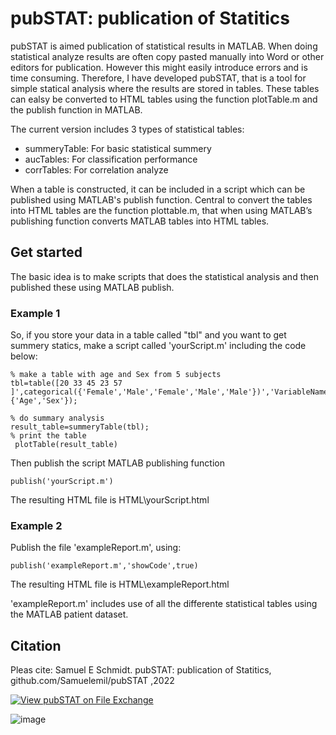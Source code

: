 # pubSTAT: publication of Statitics
pubSTAT is aimed publication of statistical results in MATLAB. When doing statistical analyze results are often copy pasted manually into Word or other editors for publication. However this might easily introduce errors and is time consuming. Therefore, I have developed pubSTAT, that is a tool for simple statical analysis where the results are stored in tables. These tables can ealsy be converted to HTML tables using the function plotTable.m and the publish function in MATLAB.

The current version includes 3 types of statistical tables:
 * summeryTable: For basic statistical summery 
 * aucTables: For classification performance 
 * corrTables: For correlation  analyze 
 
When a table is constructed, it can be included in a script which can be published using MATLAB's publish function. Central to convert the tables into HTML tables are the function plottable.m, that when using MATLAB’s publishing function converts MATLAB tables into HTML tables.

## Get started 
The basic idea is to make scripts that does the statistical analysis and then published these using MATLAB publish.
### Example 1
So, if you store your data in a table called "tbl" and you want to get summery statics, make a script called 'yourScript.m' including the code below:
```
% make a table with age and Sex from 5 subjects
tbl=table([20 33 45 23 57 ]',categorical({'Female','Male','Female','Male','Male'})','VariableNames',{'Age','Sex'});

% do summary analysis  
result_table=summeryTable(tbl);
% print the table
 plotTable(result_table)
```

Then publish the script MATLAB publishing function  
```
publish('yourScript.m')
```
The resulting HTML file is HTML\yourScript.html

### Example 2
Publish the file 'exampleReport.m', using:
```
publish('exampleReport.m','showCode',true)
```
The resulting HTML file is HTML\exampleReport.html

'exampleReport.m' includes use of all the differente statistical tables using the MATLAB patient dataset.


## Citation

Pleas cite:  Samuel E Schmidt. pubSTAT: publication of Statitics, github.com/Samuelemil/pubSTAT ,2022 


[![View pubSTAT on File Exchange](https://www.mathworks.com/matlabcentral/images/matlab-file-exchange.svg)](https://se.mathworks.com/matlabcentral/fileexchange/121832-pubstat)

![image](https://user-images.githubusercontent.com/14206853/206318233-2e121f3c-29f8-4735-a2b3-751fbab92dcb.png)







